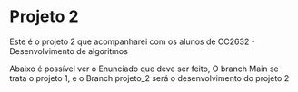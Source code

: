 # Projeto 2

Este é o projeto 2 que acompanharei com os alunos de CC2632 - Desenvolvimento de algoritmos

Abaixo é possível ver o Enunciado que deve ser feito, O branch Main se trata o projeto 1, e o Branch projeto_2 será o desenvolvimento do projeto 2
